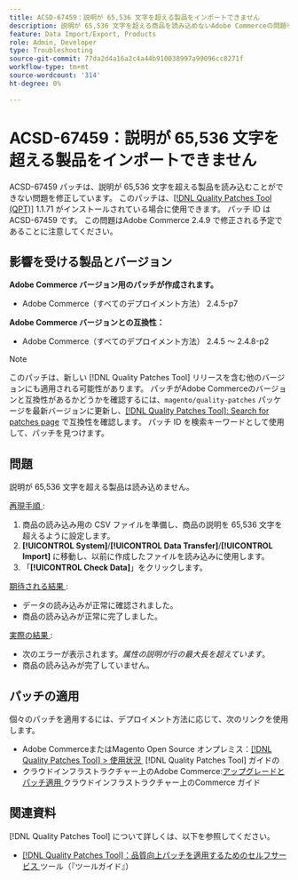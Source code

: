 ```yaml
---
title: ACSD-67459：説明が 65,536 文字を超える製品をインポートできません
description: 説明が 65,536 文字を超える商品を読み込めないAdobe Commerceの問題を修正するために、ACSD-67459 パッチを適用してください。
feature: Data Import/Export, Products
role: Admin, Developer
type: Troubleshooting
source-git-commit: 77da2d4a16a2c4a44b910038997a99096cc8271f
workflow-type: tm+mt
source-wordcount: '314'
ht-degree: 0%

---
```



# ACSD-67459：説明が 65,536 文字を超える製品をインポートできません

ACSD-67459 パッチは、説明が 65,536 文字を超える製品を読み込むことができない問題を修正しています。 このパッチは、[[!DNL Quality Patches Tool (QPT)]](/help/tools/quality-patches-tool/quality-patches-tool-to-self-serve-quality-patches.md) 1.1.71 がインストールされている場合に使用できます。 パッチ ID は ACSD-67459 です。 この問題はAdobe Commerce 2.4.9 で修正される予定であることに注意してください。

## 影響を受ける製品とバージョン

**Adobe Commerce バージョン用のパッチが作成されます。**

* Adobe Commerce（すべてのデプロイメント方法） 2.4.5-p7

**Adobe Commerce バージョンとの互換性：**

* Adobe Commerce（すべてのデプロイメント方法） 2.4.5 ～ 2.4.8-p2

>[!NOTE]
>
>このパッチは、新しい [!DNL Quality Patches Tool] リリースを含む他のバージョンにも適用される可能性があります。 パッチがAdobe Commerceのバージョンと互換性があるかどうかを確認するには、`magento/quality-patches` パッケージを最新バージョンに更新し、[[!DNL Quality Patches Tool]: Search for patches page](https://experienceleague.adobe.com/tools/commerce-quality-patches/index.html) で互換性を確認します。 パッチ ID を検索キーワードとして使用して、パッチを見つけます。

## 問題

説明が 65,536 文字を超える製品は読み込めません。

<u> 再現手順 </u>:

1. 商品の読み込み用の CSV ファイルを準備し、商品の説明を 65,536 文字を超えるように設定します。
1. **[!UICONTROL System]**/**[!UICONTROL Data Transfer]**/**[!UICONTROL Import]** に移動し、以前に作成したファイルを読み込みに使用します。
1. 「**[!UICONTROL Check Data]**」をクリックします。

<u> 期待される結果 </u>:

* データの読み込みが正常に確認されました。
* 商品の読み込みが正常に完了しました。

<u> 実際の結果 </u>:

* 次のエラーが表示されます。*属性の説明が行の最大長を超えています*。
* 商品の読み込みが完了していません。

## パッチの適用

個々のパッチを適用するには、デプロイメント方法に応じて、次のリンクを使用します。

* Adobe CommerceまたはMagento Open Source オンプレミス：[[!DNL Quality Patches Tool] > 使用状況 &#x200B;](/help/tools/quality-patches-tool/usage.md) [!DNL Quality Patches Tool] ガイドの
* クラウドインフラストラクチャー上のAdobe Commerce:[&#x200B; アップグレードとパッチ適用 &#x200B;](https://experienceleague.adobe.com/docs/commerce-cloud-service/user-guide/develop/upgrade/apply-patches.html) クラウドインフラストラクチャー上のCommerce ガイド

## 関連資料

[!DNL Quality Patches Tool] について詳しくは、以下を参照してください。

* [[!DNL Quality Patches Tool]：品質向上パッチを適用するためのセルフサービス &#x200B;](/help/tools/quality-patches-tool/quality-patches-tool-to-self-serve-quality-patches.md) ツール（『ツールガイド』）
